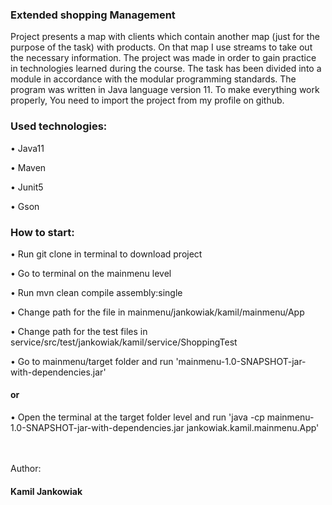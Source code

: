 <h3>Extended shopping Management</h3>

Project presents a map with clients which contain another map (just for the purpose of the task) with products. On that map I use streams to take out the necessary information.
The project was made in order to gain practice in technologies learned during the course.
The task has been divided into a module in accordance with the modular programming standards.
The program was written in Java language version 11. To make everything work properly, You need to import the project from my profile on github.

<h3>Used technologies:</h3>
<p>•	Java11
<p>•	Maven
<p>•	Junit5
<p>•	Gson

<h3>How to start:</h3>
<p>•	Run git clone in terminal to download project
<p>•	Go to terminal on the mainmenu level
<p>•	Run mvn clean compile assembly:single
<p>•    Change path for the file in mainmenu/jankowiak/kamil/mainmenu/App
<p>•    Change path for the test files in service/src/test/jankowiak/kamil/service/ShoppingTest
<p>•	Go to mainmenu/target folder and run 'mainmenu-1.0-SNAPSHOT-jar-with-dependencies.jar' 
                                    <p><h4>or</h4></p>
<p>•	Open the terminal at the target folder level and run 'java -cp mainmenu-1.0-SNAPSHOT-jar-with-dependencies.jar jankowiak.kamil.mainmenu.App'

<br>
<br>
<br>
<p>Author:</p>
<h4>Kamil Jankowiak</h4>
